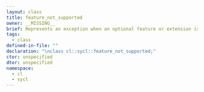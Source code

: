 ```yaml
---
layout: class
title: feature_not_supported
owner: __MISSING__
brief: Represents an exception when an optional feature or extension is used in a kernel but its not available on the device the SYCL kernel is being enqueued on.
tags:
  - class
defined-in-file: ""
declaration: "\nclass cl::sycl::feature_not_supported;"
ctor: unspecified
dtor: unspecified
namespace:
  - cl
  - sycl
---
```

